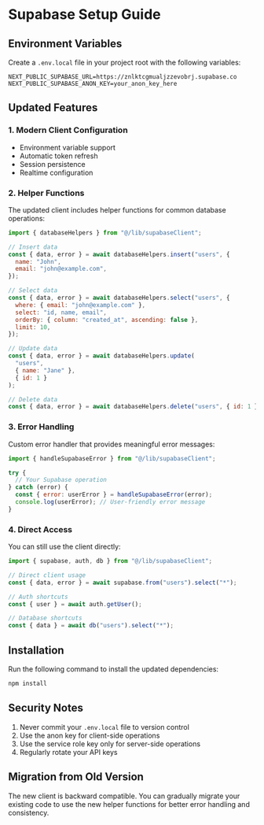# Supabase Setup Guide

## Environment Variables

Create a `.env.local` file in your project root with the following variables:

```env
NEXT_PUBLIC_SUPABASE_URL=https://znlktcgmualjzzevobrj.supabase.co
NEXT_PUBLIC_SUPABASE_ANON_KEY=your_anon_key_here
```

## Updated Features

### 1. Modern Client Configuration

- Environment variable support
- Automatic token refresh
- Session persistence
- Realtime configuration

### 2. Helper Functions

The updated client includes helper functions for common database operations:

```javascript
import { databaseHelpers } from "@/lib/supabaseClient";

// Insert data
const { data, error } = await databaseHelpers.insert("users", {
  name: "John",
  email: "john@example.com",
});

// Select data
const { data, error } = await databaseHelpers.select("users", {
  where: { email: "john@example.com" },
  select: "id, name, email",
  orderBy: { column: "created_at", ascending: false },
  limit: 10,
});

// Update data
const { data, error } = await databaseHelpers.update(
  "users",
  { name: "Jane" },
  { id: 1 }
);

// Delete data
const { data, error } = await databaseHelpers.delete("users", { id: 1 });
```

### 3. Error Handling

Custom error handler that provides meaningful error messages:

```javascript
import { handleSupabaseError } from "@/lib/supabaseClient";

try {
  // Your Supabase operation
} catch (error) {
  const { error: userError } = handleSupabaseError(error);
  console.log(userError); // User-friendly error message
}
```

### 4. Direct Access

You can still use the client directly:

```javascript
import { supabase, auth, db } from "@/lib/supabaseClient";

// Direct client usage
const { data, error } = await supabase.from("users").select("*");

// Auth shortcuts
const { user } = await auth.getUser();

// Database shortcuts
const { data } = await db("users").select("*");
```

## Installation

Run the following command to install the updated dependencies:

```bash
npm install
```

## Security Notes

1. Never commit your `.env.local` file to version control
2. Use the anon key for client-side operations
3. Use the service role key only for server-side operations
4. Regularly rotate your API keys

## Migration from Old Version

The new client is backward compatible. You can gradually migrate your existing code to use the new helper functions for better error handling and consistency.
